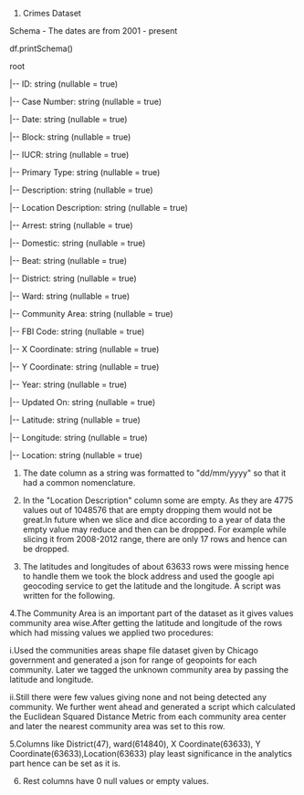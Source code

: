 1. Crimes Dataset

Schema - The dates are from 2001 - present

df.printSchema()


root

 |-- ID: string (nullable = true)
 
 |-- Case Number: string (nullable = true)
 
 |-- Date: string (nullable = true)
 
 |-- Block: string (nullable = true)
 
 |-- IUCR: string (nullable = true)
 
 |-- Primary Type: string (nullable = true)
 
 |-- Description: string (nullable = true)
 
 |-- Location Description: string (nullable = true)
 
 |-- Arrest: string (nullable = true)
 
 |-- Domestic: string (nullable = true)
 
 |-- Beat: string (nullable = true)
 
 |-- District: string (nullable = true)
 
 |-- Ward: string (nullable = true)
 
 |-- Community Area: string (nullable = true)
 
 |-- FBI Code: string (nullable = true)
 
 |-- X Coordinate: string (nullable = true)
 
 |-- Y Coordinate: string (nullable = true)
 
 |-- Year: string (nullable = true)
 
 |-- Updated On: string (nullable = true)
 
 |-- Latitude: string (nullable = true)
 
 |-- Longitude: string (nullable = true)
 
 |-- Location: string (nullable = true)
 
 
 1. The date column as a string was formatted to "dd/mm/yyyy" so that it had a common nomenclature.
 
 2. In the "Location Description" column some are empty. As they are 4775 values out of 1048576 that are empty dropping them would not be great.In future when we slice and dice according to a year of data the empty value may reduce and then can be dropped. For example while slicing it from 2008-2012 range, there are only 17 rows and hence can be dropped.
 
 3. The latitudes and longitudes of about 63633 rows were missing hence to handle them we took the block address and used the google api geocoding service to get the latitude and the longitude. A script was written for the following.
 
 4.The Community Area is an important part of the dataset as it gives values community area wise.After getting the latitude and longitude of the rows which had missing values we applied two procedures:
 
i.Used the communities areas shape file dataset given by Chicago government and generated a json for range of geopoints for each community. Later we tagged the unknown community area by passing the latitude and longitude.

ii.Still there were few values giving none and not being detected any community. We further went ahead and generated a script which calculated the Euclidean Squared Distance Metric from each community area center and later the nearest community area was set to this row.

5.Columns like District(47), ward(614840), X Coordinate(63633), Y Coordinate(63633),Location(63633) play least significance in the analytics part hence can be set as it is.

6. Rest columns have 0 null values or empty values.
 
 
 
